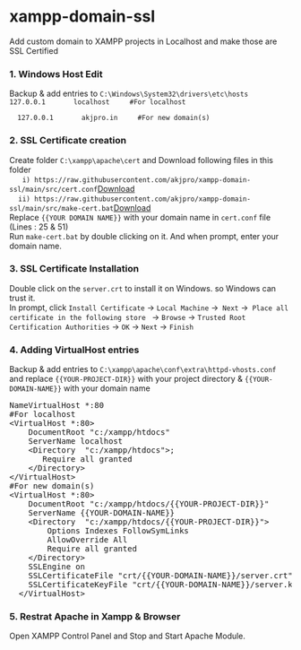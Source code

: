 # xampp-domain-ssl
Add custom domain to XAMPP projects in Localhost and make those are SSL Certified

<h3>1.	Windows Host Edit</h3>
<p>Backup & add entries to <code>C:\Windows\System32\drivers\etc\hosts</code>
<br><code>127.0.0.1       localhost		#For localhost </code><br><code>
  127.0.0.1       akjpro.in		#For new domain(s)</code>
</p>
<h3>2. 	SSL Certificate creation</h3><p>
  Create folder <code>C:\xampp\apache\cert</code> and Download following files in this folder<br>
  &nbsp;&nbsp;&nbsp;&nbsp;<code> i) https://raw.githubusercontent.com/akjpro/xampp-domain-ssl/main/src/cert.conf</code><a href="https://raw.githubusercontent.com/akjpro/xampp-domain-ssl/main/src/cert.conf">Download</a></br>
&nbsp;&nbsp;&nbsp;&nbsp;<code>ii) https://raw.githubusercontent.com/akjpro/xampp-domain-ssl/main/src/make-cert.bat</code><a href="https://raw.githubusercontent.com/akjpro/xampp-domain-ssl/main/src/make-cert.bat">Download</a><br>
Replace <code>{{YOUR DOMAIN NAME}}</code> with your domain name in <code>cert.conf</code> file (Lines : 25 & 51)<br>
Run <code>make-cert.bat</code> by double clicking on it. And when prompt, enter your domain name.</p>
<h3>3.	SSL Certificate Installation</h3>
<p>Double click on the <code>server.crt</code> to install it on Windows. so Windows can trust it.<br>
In prompt, click <code>Install Certificate</code> -> <code>Local Machine</code> -><code> Next</code> -><code> Place all certificate in the following store </code>
-> <code>Browse</code> -> <code>Trusted Root Certification Authorities</code> -> <code>OK</code> -> <code>Next</code> -> <code>Finish</code></p>
<h3>4.	Adding VirtualHost entries </h3>
<p>Backup & add entries to <code>C:\xampp\apache\conf\extra\httpd-vhosts.conf</code> and replace <code>{{YOUR-PROJECT-DIR}}</code> with your project directory & <code>{{YOUR-DOMAIN-NAME}}</code> with your domain name<pre>
NameVirtualHost *:80
#For localhost
&lt;VirtualHost *:80>
    DocumentRoot "c:/xampp/htdocs"
    ServerName localhost
    &lt;Directory  "c:/xampp/htdocs">;
       Require all granted
    &lt;/Directory>
&lt;/VirtualHost>
#For new domain(s)
&lt;VirtualHost *:80>
    DocumentRoot "c:/xampp/htdocs/{{YOUR-PROJECT-DIR}}"
    ServerName {{YOUR-DOMAIN-NAME}}
    &lt;Directory  "c:/xampp/htdocs/{{YOUR-PROJECT-DIR}}">
        Options Indexes FollowSymLinks
        AllowOverride All
        Require all granted
    &lt;/Directory>
    SSLEngine on 
    SSLCertificateFile "crt/{{YOUR-DOMAIN-NAME}}/server.crt"
    SSLCertificateKeyFile "crt/{{YOUR-DOMAIN-NAME}}/server.key"
  &lt;/VirtualHost></code></pre></p>
<h3>5.	Restrat Apache in Xampp & Browser</h3>
  <p>Open XAMPP Control Panel and Stop and Start Apache Module.</p>

